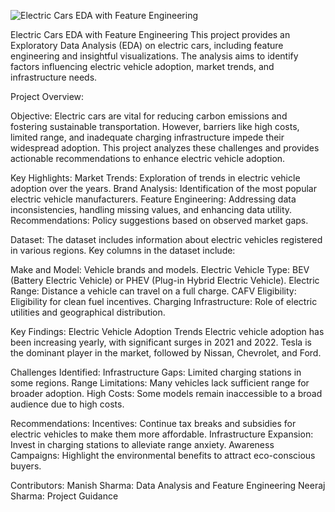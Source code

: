 ![Electric Cars EDA with Feature Engineering](https://diyguru.org/wp-content/uploads/2023/05/image-7.png)

Electric Cars EDA with Feature Engineering
This project provides an Exploratory Data Analysis (EDA) on electric cars, including feature engineering and insightful visualizations. The analysis aims to identify factors influencing electric vehicle adoption, market trends, and infrastructure needs.

Project Overview:


Objective:
Electric cars are vital for reducing carbon emissions and fostering sustainable transportation. However, barriers like high costs, limited range, and inadequate charging infrastructure impede their widespread adoption. This project analyzes these challenges and provides actionable recommendations to enhance electric vehicle adoption.

Key Highlights:
Market Trends: Exploration of trends in electric vehicle adoption over the years.
Brand Analysis: Identification of the most popular electric vehicle manufacturers.
Feature Engineering: Addressing data inconsistencies, handling missing values, and enhancing data utility.
Recommendations: Policy suggestions based on observed market gaps.


Dataset:
The dataset includes information about electric vehicles registered in various regions. Key columns in the dataset include:

Make and Model: Vehicle brands and models.
Electric Vehicle Type: BEV (Battery Electric Vehicle) or PHEV (Plug-in Hybrid Electric Vehicle).
Electric Range: Distance a vehicle can travel on a full charge.
CAFV Eligibility: Eligibility for clean fuel incentives.
Charging Infrastructure: Role of electric utilities and geographical distribution.


Key Findings:
Electric Vehicle Adoption Trends
Electric vehicle adoption has been increasing yearly, with significant surges in 2021 and 2022.
Tesla is the dominant player in the market, followed by Nissan, Chevrolet, and Ford.


Challenges Identified:
Infrastructure Gaps: Limited charging stations in some regions.
Range Limitations: Many vehicles lack sufficient range for broader adoption.
High Costs: Some models remain inaccessible to a broad audience due to high costs.


Recommendations:
Incentives:
Continue tax breaks and subsidies for electric vehicles to make them more affordable.
Infrastructure Expansion:
Invest in charging stations to alleviate range anxiety.
Awareness Campaigns:
Highlight the environmental benefits to attract eco-conscious buyers.


Contributors:
Manish Sharma: Data Analysis and Feature Engineering
Neeraj Sharma: Project Guidance
